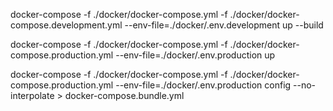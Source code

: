 
docker-compose -f ./docker/docker-compose.yml -f ./docker/docker-compose.development.yml --env-file=./docker/.env.development up --build

docker-compose -f ./docker/docker-compose.yml -f ./docker/docker-compose.production.yml --env-file=./docker/.env.production up

docker-compose -f ./docker/docker-compose.yml -f ./docker/docker-compose.production.yml --env-file=./docker/.env.production config --no-interpolate > docker-compose.bundle.yml

